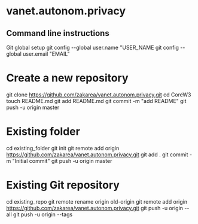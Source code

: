 # vanet.autonom.privacy


## Command line instructions

Git global setup
git config --global user.name "USER_NAME
git config --global user.email "EMAIL"

# Create a new repository
git clone https://github.com/zakarea/vanet.autonom.privacy.git
cd CoreW3
touch README.md
git add README.md
git commit -m "add README"
git push -u origin master

# Existing folder
cd existing_folder
git init
git remote add origin https://github.com/zakarea/vanet.autonom.privacy.git
git add .
git commit -m "Initial commit"
git push -u origin master

# Existing Git repository
cd existing_repo
git remote rename origin old-origin
git remote add origin https://github.com/zakarea/vanet.autonom.privacy.git
git push -u origin --all
git push -u origin --tags
